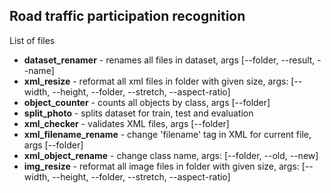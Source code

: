 ## Road traffic participation recognition

List of files
- **dataset_renamer** - renames all files in dataset, args [--folder, --result, --name]
- **xml_resize** - reformat all xml files in folder with given size, args: [--width, --height, --folder, --stretch, --aspect-ratio]
- **object_counter** - counts all objects by class, args [--folder]
- **split_photo** - splits dataset for train, test and evaluation
- **xml_checker** - validates XML files, args [--folder]
- **xml_filename_rename** - change 'filename' tag in XML for current file, args [--folder]
- **xml_object_rename** - change class name, args: [--folder, --old, --new]
- **img_resize** - reformat all image files in folder with given size, args: [--width, --height, --folder, --stretch, --aspect-ratio]




